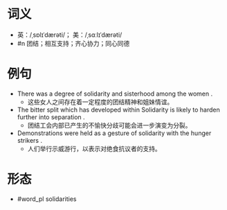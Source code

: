 # 词义
- 英：/ˌsɒlɪˈdærəti/； 美：/ˌsɑːlɪˈdærəti/
- #n 团结；相互支持；齐心协力；同心同德
# 例句
- There was a degree of solidarity and sisterhood among the women .
	- 这些女人之间存在着一定程度的团结精神和姐妹情谊。
- The bitter split which has developed within Solidarity is likely to harden further into separation .
	- 团结工会内部已产生的不愉快分歧可能会进一步演变为分裂。
- Demonstrations were held as a gesture of solidarity with the hunger strikers .
	- 人们举行示威游行，以表示对绝食抗议者的支持。
# 形态
- #word_pl solidarities
